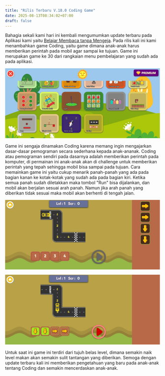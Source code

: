 ```yaml
---
title: "Rilis Terbaru V.18.0 Coding Game"
date: 2025-08-13T08:34:02+07:00
draft: false
---
```


Bahagia sekali kami hari ini kembali mengumumkan update terbaru pada Aplikasi kami yaitu [Belajar Membaca tanpa Mengeja](https://play.google.com/store/apps/details?id=com.aplikasihebat.baca_app&pcampaignid=web_share). Pada rilis kali ini kami menambahkan game Coding, yaitu game dimana anak-anak harus memberikan perintah pada mobil agar sampai ke tujuan. Game ini merupakan game ke 30 dari rangkaian menu pembelajaran yang sudah ada pada aplikasi.

![gambar1](/blog/posts/rilis-terbaru-v.18.0-coding-game/home.jpeg)

Game ini sengaja dinamakan Coding karena memang ingin mengajarkan dasar-dasar pemograman secara sederhana kepada anak-ananak. Coding atau pemograman sendiri pada dasarnya adalah memberikan perintah pada komputer, di permainan ini anak-anak akan di challenge untuk memberikan perintah yang tepah sehingga mobil bisa sampai pada tujuan. Cara memainkan game ini yaitu cukup menarik panah-panah yang ada pada bagian kanan ke kotak-kotak yang sudah ada pada bagian kiri. Ketika semua panah sudah diletakkan maka tombol "Run" bisa dijalankan, dan mobil akan berjalan sesuai arah panah. Namun jika arah panah yang diberikan tidak sesuai maka mobil akan berhenti di tengah jalan.

![gambar2](/blog/posts/rilis-terbaru-v.18.0-coding-game/level1.jpeg)

![gambar2](/blog/posts/rilis-terbaru-v.18.0-coding-game/level1_jalan.jpeg)

Untuk saat ini game ini terdiri dari tujuh belas level, dimana semakin naik level makan akan semakin sulit tantangan yang diberikan. Semoga dengan update terbaru kali ini memberikan pengetahuan yang baru pada anak-anak tentang Coding dan semakin mencerdaskan anak-anak.

